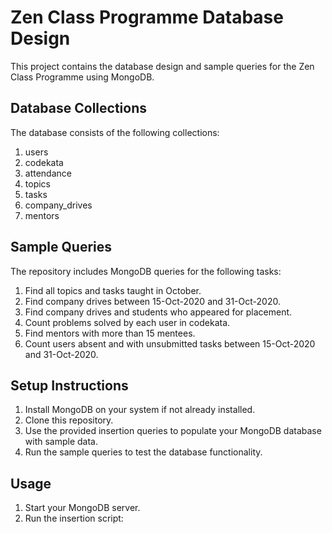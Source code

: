 # Zen Class Programme Database Design

This project contains the database design and sample queries for the Zen Class Programme using MongoDB.

## Database Collections

The database consists of the following collections:

1. users
2. codekata
3. attendance
4. topics
5. tasks
6. company_drives
7. mentors

## Sample Queries

The repository includes MongoDB queries for the following tasks:

1. Find all topics and tasks taught in October.
2. Find company drives between 15-Oct-2020 and 31-Oct-2020.
3. Find company drives and students who appeared for placement.
4. Count problems solved by each user in codekata.
5. Find mentors with more than 15 mentees.
6. Count users absent and with unsubmitted tasks between 15-Oct-2020 and 31-Oct-2020.

## Setup Instructions

1. Install MongoDB on your system if not already installed.
2. Clone this repository.
3. Use the provided insertion queries to populate your MongoDB database with sample data.
4. Run the sample queries to test the database functionality.

## Usage

1. Start your MongoDB server.
2. Run the insertion script:
